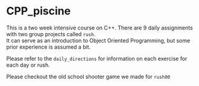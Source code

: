 # CPP_piscine

This is a two week intensive course on C++.  There are 9 daily assignments with two group projects called `rush`.  
It can serve as an introduction to Object Oriented Programming, but some prior experience is assumed a bit.

Please refer to the `daily_directions` for information on each exercise for each day or rush.

Please checkout the old school shooter game we made for `rush00`
